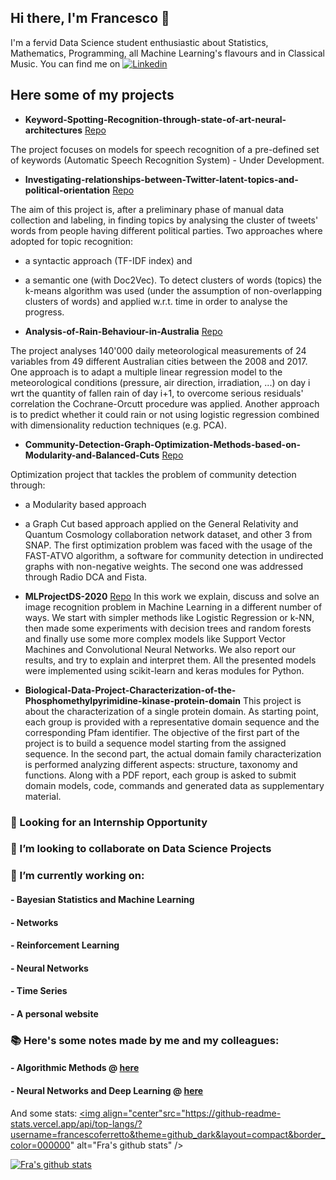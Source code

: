 ## Hi there, I'm Francesco 👋


I'm a fervid Data Science student enthusiastic about Statistics, Mathematics, Programming, all Machine Learning's flavours and in Classical Music. You can find me on [![Linkedin](https://img.shields.io/badge/-LinkedIn-blue?style=flat&logo=Linkedin&logoColor=white)](http://www.linkedin.com/in/francesco-ferretto-at-ds)

## Here some of my projects 

- **Keyword-Spotting-Recognition-through-state-of-art-neural-architectures** [Repo](https://github.com/francescoferretto/Keyword-Spotting-Recognition-through-state-of-art-neural-architectures)

The project focuses on models for speech recognition of a pre-defined set of keywords (Automatic Speech Recognition System) - Under Development.  
- **Investigating-relationships-between-Twitter-latent-topics-and-political-orientation** [Repo](https://github.com/francescoferretto/Investigating-relationships-between-Twitter-latent-topics-and-political-orientation)

The aim of this project is, after a preliminary phase of manual data collection and labeling, in finding topics by analysing the cluster of tweets' words from people having different political parties. Two approaches where adopted for topic recognition:
  - a syntactic approach (TF-IDF index) and
  - a semantic one (with Doc2Vec).
To detect clusters of words (topics) the k-means algorithm was used (under the assumption of non-overlapping clusters of words) and applied w.r.t. time in order to analyse the progress. 

- **Analysis-of-Rain-Behaviour-in-Australia** [Repo](https://github.com/francescoferretto/Analysis-of-Rain-Behaviour-in-Australia)

The project analyses 140'000 daily meteorological measurements of 24 variables from 49 different Australian cities between the 2008 and 2017. One approach is to adapt a multiple linear regression model to the meteorological conditions (pressure, air direction, irradiation, ...) on day i wrt the quantity of fallen rain of day i+1, to overcome serious residuals' correlation the Cochrane-Orcutt procedure was applied. Another approach is to predict whether it could rain or not using logistic regression combined with dimensionality reduction techniques (e.g. PCA). 

- **Community-Detection-Graph-Optimization-Methods-based-on-Modularity-and-Balanced-Cuts** [Repo](https://github.com/francescoferretto/Community-Detection-Graph-Optimization-Methods-based-on-Modularity-and-Balanced-Cuts)

Optimization project that tackles the problem of community detection through:
  - a Modularity based approach
  - a Graph Cut based approach
applied on the General Relativity and Quantum Cosmology collaboration network dataset, and other 3 from SNAP.
The first optimization problem was faced with the usage of the FAST-ATVO algorithm, a software for community detection in undirected graphs with non-negative weights. The second one was addressed through Radio DCA and Fista.

- **MLProjectDS-2020** [Repo](https://github.com/francescoferretto/MLProjectDS-2020)
In this work we explain, discuss and solve an image
recognition problem in Machine Learning in a different
number of ways. We start with simpler methods like Logistic
Regression or k-NN, then made some experiments with decision
trees and random forests and finally use some more
complex models like Support Vector Machines and Convolutional
Neural Networks. We also report our results, and
try to explain and interpret them. All the presented models
were implemented using scikit-learn and keras
modules for Python.

- **Biological-Data-Project-Characterization-of-the-Phosphomethylpyrimidine-kinase-protein-domain**
This project is about the characterization of
a single protein domain. As starting point,
each group is provided with a representative
domain sequence and the corresponding Pfam
identifier. The objective of the first part of
the project is to build a sequence model starting
from the assigned sequence. In the second
part, the actual domain family characterization is
performed analyzing different aspects: structure,
taxonomy and functions. Along with a PDF
report, each group is asked to submit domain
models, code, commands and generated data as
supplementary material.
 
### 🌱 Looking for an Internship Opportunity  
### 👯 I’m looking to collaborate on Data Science Projects
### 🔭 I’m currently working on:
#### - Bayesian Statistics and Machine Learning 
#### - Networks 
#### - Reinforcement Learning 
#### - Neural Networks 
#### - Time Series 
#### - A personal website 
### :books: Here's some notes made by me and my colleagues: 
#### - Algorithmic Methods @ [here](https://github.com/francescoferretto/Algorithmic-Methods)
#### - Neural Networks and Deep Learning @ [here](https://www.overleaf.com/project/6103979d2cc6aa0f833b96b3)

And some stats: 
<a href="https://github.com/francescoferretto">
  <img align="center"src="https://github-readme-stats.vercel.app/api/top-langs/?username=francescoferretto&theme=github_dark&layout=compact&border_color=000000" alt="Fra's github stats" />
</a>

<a href="https://github.com/francescoferretto"> 
  <img align="center" src="https://github-readme-stats.vercel.app/api?username=francescoferretto&theme=github_dark&border_color=000000&hide=Contributed to" alt="Fra's github stats" />
</a>


